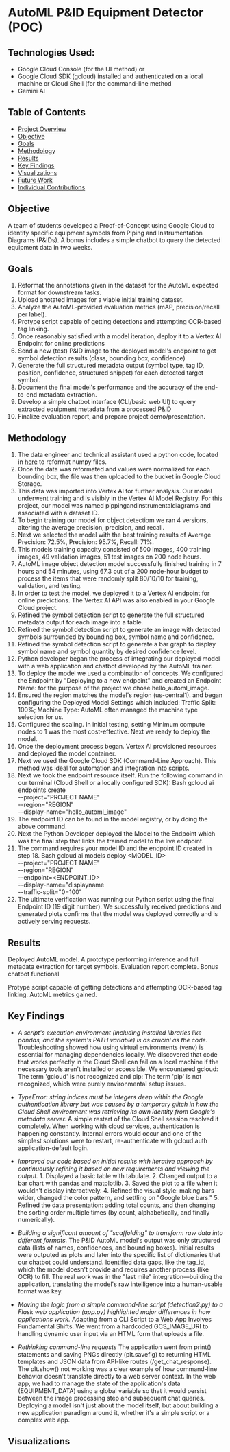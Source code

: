 # AutoML P&ID Equipment Detector (POC)
## Technologies Used:

* Google Cloud Console (for the UI method) or 
* Google Cloud SDK (gcloud) 
 installed and authenticated on a local machine or Cloud Shell (for the command-line method
* Gemini AI

 
## Table of Contents
- [Project Overview](https://github.com/JasmineH12/Sprinternship/blob/main/README.md)
- [Objective](https://github.com/Aunestly/SprinternProject25?tab=readme-ov-file#objective)
- [Goals](https://github.com/Aunestly/SprinternProject25?tab=readme-ov-file#goals)
- [Methodology](https://github.com/Aunestly/SprinternProject25?tab=readme-ov-file#methodology)
- [Results](https://github.com/Aunestly/SprinternProject25?tab=readme-ov-file#results)
- [Key Findings](link)
- [Visualizations](link)
- [Future Work](link)
- [Individual Contributions](link)

## Objective
A team of students developed a Proof-of-Concept using Google Cloud to identify specific equipment symbols from Piping and Instrumentation Diagrams (P&IDs). A bonus includes a simple chatbot to query the detected equipment data in two weeks.

## Goals
1. Reformat the annotations given in the dataset for the AutoML expected format for downstream tasks.
2. Upload anotated images for a viable initial training dataset.
3. Analyze the AutoML-provided evaluation metrics (mAP, precision/recall per label).
4. Protype  script capable of getting detections and attempting OCR-based tag linking.
6. Once reasonably satisfied with a model iteration, deploy it to a Vertex AI Endpoint for online predictions
7. Send a new (test) P&ID image to the deployed model's endpoint to get symbol detection results (class, bounding box, confidence)
8. Generate the full structured metadata output (symbol type, tag ID, position, confidence, structured snippet) for each detected target symbol.
9. Document the final model's performance and the accuracy of the end-to-end metadata extraction.
10. Develop a simple chatbot interface (CLI/basic web UI) to query extracted equipment metadata from a processed P&ID
11. Finalize evaluation report, and prepare project demo/presentation.

## Methodology
1. The data engineer and technical assistant used a python code, located in [here](https://github.com/JasmineH12/Sprinternship/blob/main/converting_to_ML_readable.py) to reformat numpy files.
2. Once the data was reformated and values were normalized for each bounding box, the file was then uploaded to the bucket in Google Cloud Storage.
3. This data was imported into Vertex AI for further analysis.  Our model underwent training and is visibly in the Vertex AI Model Registry. For this project, our model was named pippingandinstrumentaldiagrams and associated with a dataset ID.
4. To begin training our model for object detectiom we ran 4 versions, altering the average precision, precision, and recall.
5. Next we selected the model with the best training results of Average Precision: 72.5%, Precision: 95.7%, Recall: 71%.
6. This models training capacity consisted of 500 images, 400 training images, 49 validation images, 51 test images on 200 node hours.
7. AutoML image object detection model successfully finished training in 7 hours and 54 minutes, using 67.3 out of a 200 node-hour budget to process the items that were randomly split 80/10/10 for training, validation, and testing.
8. In order to test the model, we deployed it to a Vertex AI endpoint for online predictions. The Vertex AI API was also enabled in your Google Cloud project.  
9. Refined the symbol detection script to generate the full structured metadata output for each image into a table.
10. Refined the symbol detection script to generate an image with detected symbols surrounded by bounding box, symbol name and confidence.
11. Refined the symbol detection script to generate a bar graph to display symbol name and symbol quantity by desired confidence level.
12. Python developer began the process of integrating our deployed model with a web application and chatbot developed by the AutoML trainer.
13.  To deploy the model we used a combination of concepts.  We configured the Endpoint by "Deploying to a new endpoint"  and created an Endpoint Name: for the purpose of the project we chose hello_automl_image.
14. Ensured the region matches the model's region (us-central1). and began configuring the Deployed Model Settings which included: Traffic Split: 100%; Machine Type: AutoML often managed the machine type selection for us.
15. Configured the scaling. In initial testing, setting Minimum compute nodes to 1 was the most cost-effective. Next we ready to deploy the model.
16. Once the deployment process began. Vertex AI provisioned resources and deployed the model container.
17. Next we used the Google Cloud SDK (Command-Line Approach). This method was ideal for automation and integration into scripts.
18.  Next we took the endpoint resource itself. Run the following command in our terminal (Cloud Shell or a locally configured SDK):
Bash
gcloud ai endpoints create \
  --project="PROJECT NAME" \
  --region="REGION" \
  --display-name="hello_automl_image"
19. The endpoint ID can be found in the model registry, or by doing the above command.
20. Next the Python Developer deployed the Model to the Endpoint which was the final step that links the trained model to the live endpoint.
21. The command requires your model ID and the endpoint ID created in step 18.
Bash
gcloud ai models deploy <MODEL_ID> \
  --project="PROJECT NAME" \
  --region="REGION" \
  --endpoint=<ENDPOINT_ID> \
  --display-name="displayname \
  --traffic-split="0=100"
22. The ultimate verification was running our Python script using the final Endpoint ID (19 digit number). We successfully received predictions and generated plots confirms that the model was deployed correctly and is actively serving requests.

## Results
Deployed AutoML model. A prototype performing inference and full metadata extraction for target symbols. Evaluation report complete. Bonus chatbot functional

Protype  script capable of getting detections and attempting OCR-based tag linking. AutoML metrics gained.

## Key Findings
* _A script's execution environment (including installed libraries like pandas, and the system's PATH variable) is as crucial as the code._ Troubleshooting showed how using virtual environments (venv) is essential for managing dependencies locally. We discovered that code that works perfectly in the Cloud Shell can fail on a local machine if the necessary tools aren't installed or accessible. We encountered gcloud: The term 'gcloud' is not recognized and pip: The term 'pip' is not recognized, which were purely environmental setup issues.

* _TypeError: string indices must be integers deep within the Google authentication library but was caused by a temporary glitch in how the Cloud Shell environment was retrieving its own identity from Google's metadata server._ A simple restart of the Cloud Shell session resolved it completely. When working with cloud services, authentication is happening constantly. Internal errors would occur and one of the simplest solutions were to restart, re-authenticate with gcloud auth application-default login.
  
* _Improved our code based on initial results with iterative approach by continuously refining it based on new requirements and viewing the output._ 1. Displayed a basic table with tabulate. 2. Changed output to a bar chart with pandas and matplotlib. 3. Saved the plot to a file when it wouldn't display interactively. 4. Refined the visual style: making bars wider, changed the color pattern, and settling on "Google blue bars." 5. Refined the data presentation: adding total counts, and then changing the sorting order multiple times (by count, alphabetically, and finally numerically).
  
* _Building a significant amount of "scaffolding" to transform raw data into different formats._ The P&ID AutoML model's output was only structured data (lists of names, confidences, and bounding boxes). Initial results were outputed as plots and later into the specific list of dictionaries that our chatbot could understand. Identified data gaps, like the tag_id, which the model doesn't provide and requires another process (like OCR) to fill. The real work was in the "last mile" integration—building the application, translating the model's raw intelligence into a human-usable format was key.
  
* _Moving the logic from a simple command-line script (detection2.py) to a Flask web application (app.py) highlighted major differences in how applications work._ Adapting from a CLI Script to a Web App Involves Fundamental Shifts. We went from a hardcoded GCS_IMAGE_URI to handling dynamic user input via an HTML form that uploads a file.

* _Rethinking command-line requests_ The application went from print() statements and saving PNGs directly (plt.savefig) to returning HTML templates and JSON data from API-like routes (/get_chat_response). The plt.show() not working was a clear example of how command-line behavior doesn't translate directly to a web server context. In the web app, we had to manage the state of the application's data (EQUIPMENT_DATA) using a global variable so that it would persist between the image processing step and subsequent chat queries. Deploying a model isn't just about the model itself, but about building a new application paradigm around it, whether it's a simple script or a complex web app.

## Visualizations
